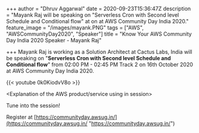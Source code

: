 +++
author = "Dhruv Aggarwal"
date = 2020-09-23T15:36:47Z
description = "Mayank Raj will be speaking on \"Serverless Cron with Second level Schedule and Conditional flow\" at <time> on <date> at AWS Community Day India 2020."
feature_image = "/images/mayank.PNG"
tags = ["AWS", "AWSCommunityDay2020", "Speaker"]
title = "Know Your AWS Community Day India 2020 Speaker - Mayank Raj"

+++
Mayank Raj is working as a Solution Architect at Cactus Labs, India will be speaking on "**Serverless Cron with Second level Schedule and Conditional flow**" from 02:00 PM - 02:45 PM Track 2 on 16th October 2020 at AWS Community Day India 2020.

{{< youtube 0k0KiodvV8o >}}


<Explanation of the AWS product/service using in session>

Tune into the session!

Register at [https://communityday.awsug.in/](https://communityday.awsug.in/ "https://communityday.awsug.in/")